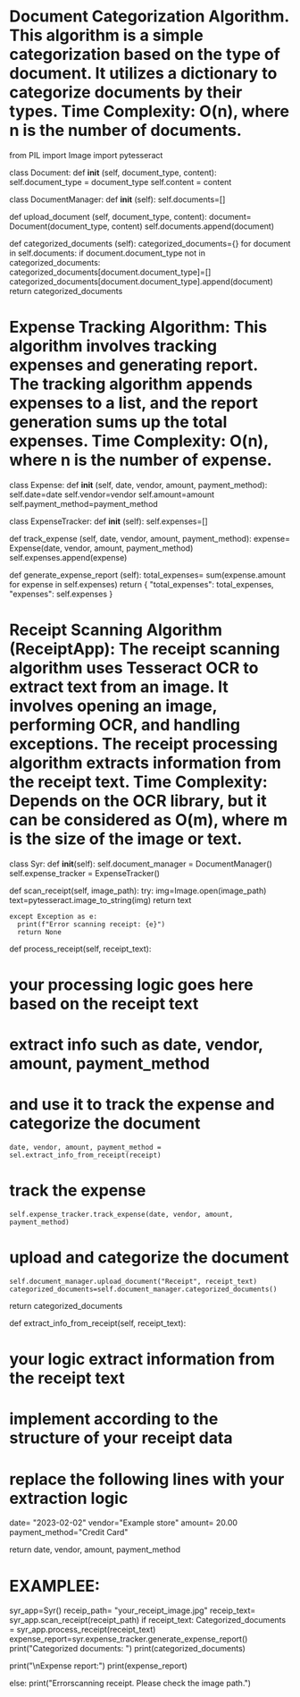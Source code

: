 # Document Categorization Algorithm. This algorithm is a simple categorization based on the type of document. It utilizes a dictionary to categorize documents by their types. Time Complexity: O(n), where n is the number of documents.

from PIL import Image
import pytesseract

class Document: 
  def __init__ (self, document_type, content):
    self.document_type = document_type
    self.content = content

class DocumentManager: 
  def __init__ (self):
    self.documents=[]

def upload_document (self, document_type, content):
  document= Document(document_type, content)
  self.documents.append(document)

def categorized_documents (self):
  categorized_documents={}
  for document in self.documents:
    if document.document_type not in categorized_documents:
      categorized_documents[document.document_type]=[]
      categorized_documents[document.document_type].append(document)
      return categorized_documents

# Expense Tracking Algorithm: This algorithm involves tracking expenses and generating report. The tracking algorithm appends expenses to a list, and the report generation sums up the total expenses. Time Complexity: O(n), where n is the number of expense.

class Expense:
  def __init__ (self, date, vendor, amount, payment_method):
    self.date=date
    self.vendor=vendor
    self.amount=amount
    self.payment_method=payment_method

class ExpenseTracker:
  def __init__ (self):
    self.expenses=[]
  
  def track_expense (self, date, vendor, amount, payment_method):
    expense= Expense(date, vendor, amount, payment_method)
    self.expenses.append(expense)
		
  def generate_expense_report (self):
    total_expenses= sum(expense.amount for expense in self.expenses) 
    return {
        "total_expenses": total_expenses,
        "expenses": self.expenses
}

# Receipt Scanning Algorithm (ReceiptApp): The receipt scanning algorithm uses Tesseract OCR to extract text from an image. It involves opening an image, performing OCR, and handling exceptions. The receipt processing algorithm extracts information from the receipt text. Time Complexity: Depends on the OCR library, but it can be considered as O(m), where m is the size of the image or text.

class Syr:
  def __init__(self):
    self.document_manager = DocumentManager()
    self.expense_tracker = ExpenseTracker()
  
  def scan_receipt(self, image_path):
    try:
      img=Image.open(image_path)
      text=pytesseract.image_to_string(img)
      return text
    
    except Exception as e:
      print(f"Error scanning receipt: {e}") 
      return None


  def process_receipt(self, receipt_text):

# your processing logic goes here based on the receipt text
# extract info such as date, vendor, amount, payment_method
# and use it to track the expense and categorize the document

    date, vendor, amount, payment_method = sel.extract_info_from_receipt(receipt)

# track the expense
    self.expense_tracker.track_expense(date, vendor, amount, payment_method)

# upload and categorize the document

    self.document_manager.upload_document("Receipt", receipt_text)
    categorized_documents=self.document_manager.categorized_documents()
  
  return categorized_documents


def extract_info_from_receipt(self, receipt_text):
  

# your logic extract information from the receipt text
# implement according to the structure of your receipt data
# replace the following lines with your extraction logic
  date= "2023-02-02"
  vendor="Example store"
  amount= 20.00
  payment_method="Credit Card"

return date, vendor, amount, payment_method


# EXAMPLEE:
syr_app=Syr()
receip_path= "your_receipt_image.jpg"
receip_text= syr_app.scan_receipt(receipt_path) 
if receipt_text:
  Categorized_documents = syr_app.process_receipt(receipt_text)
  expense_report=syr.expense_tracker.generate_expense_report()
  print("Categorized documents: ")
  print(categorized_documents)
  
  print("\nExpense report:")
  print(expense_report)

else: 
	print("Errorscanning receipt. Please check the image path.")

